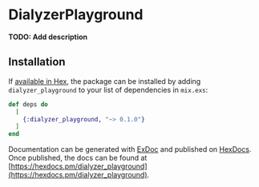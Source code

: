 # DialyzerPlayground

**TODO: Add description**

## Installation

If [available in Hex](https://hex.pm/docs/publish), the package can be installed
by adding `dialyzer_playground` to your list of dependencies in `mix.exs`:

```elixir
def deps do
  [
    {:dialyzer_playground, "~> 0.1.0"}
  ]
end
```

Documentation can be generated with [ExDoc](https://github.com/elixir-lang/ex_doc)
and published on [HexDocs](https://hexdocs.pm). Once published, the docs can
be found at [https://hexdocs.pm/dialyzer_playground](https://hexdocs.pm/dialyzer_playground).

